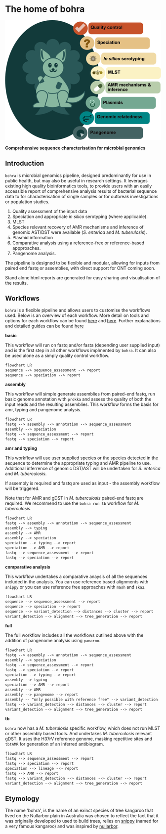 # The home of bohra

![pretty](images/bohra_doc.png)

**Comprehensive sequence characterisation for microbial genomics**

## Introduction

`bohra` is microbial genomics pipeline, designed predominantly for use in public health, but may also be useful in research settings. It leverages existing high quality bioinformatics tools, to provide users with an easily accessible report of comprehensive analysis results of bacterial sequence data to for characterisation of single samples or for outbreak investigations or population studies. 

1. Quality assessment of the input data
2. Speciation and appropriate _in silico_ serotyping (where applicable).
3. MLST
4. Species relevant recovery of AMR mechanisms and inference of genomic AST/DST were available (_S. enterica_ and _M. tuberulosis_).
5. Plasmid information
6. Comparative analysis using a reference-free or reference-based appproaches.
7. Pangenome analysis.


The pipeline is designed to be flexible and modular, allowing for inputs from paired end fastq or assemblies, with direct support for ONT coming soon.

Stand alone html reports are generated for easy sharing and visualisation of the results.

## Workflows

`bohra` is a flexible pipeline and allows users to customise the workflows used. Below is an overview of each workflow. More detail on tools and options for each workflow can be found [here](usage/running_bohra.md) and [here](usage/modules.md). Further explanations and detailed guides can be found [here](guides/overview.md)

**basic**

This workflow will run on fastq and/or fasta (depending user supplied input) and is the first step in all other workflows implmented by `bohra`. It can also be used alone as a simply quality control workflow.
```mermaid
flowchart LR
sequence --> sequence_assessment --> report
sequence --> speciation --> report
```

**assembly**

This workflow will simple generate assemblies from paired-end fastq, run basic genome annotation with `prokka` and assess the quality of both the input reads and the resulting assemblies. This workflow forms the basis for amr, typing and pangenome analysis.

```mermaid
flowchart LR
fastq --> assembly --> annotation --> sequence_assessment
assembly --> speciation
fastq --> sequence_assessment --> report
fastq --> speciation --> report

```

**amr and typing**

This workflow will use user supplied species or the species detected in the sequence to determine the appropriate typing and AMR pipeline to use. Additional inferrence of genomic DST/AST will be undertaken for _S. enterica_ and _M. tuberculosis_.

If assembly is required and fastq are used as input - the assembly workflow will be triggered. 

Note that for AMR and gDST in _M. tuberculosis_ paired-end fastq are required. We recommend to use the `bohra run tb` workflow for _M. tuberculosis_.

```mermaid
flowchart LR
fastq --> assembly --> annotation --> sequence_assessment
assembly --> typing
assembly --> AMR
assembly --> speciation
speciation --> typing --> report
speciation --> AMR --> report
fastq --> sequence_assessment --> report
fastq --> speciation --> report
```

**comparative analysis**

This workflow undertakes a comparative anaysis of all the sequences included in the analysis. You can use reference based alignments with `snippy` or you can use reference free approaches with `mash` and `ska2`. 

```mermaid
flowchart LR
sequence --> sequence_assessment --> report
sequence --> speciation --> report
sequence --> variant_detection --> distances --> cluster --> report
variant_detection --> alignment --> tree_generation --> report
```

**full**

The full workflow includes all the workflows outlined above with the addition of pangenome analysis using `panaroo`.

```mermaid
flowchart LR
fastq --> assembly --> annotation --> sequence_assessment
assembly --> speciation
fastq --> sequence_assessment --> report
fastq --> speciation --> report
speciation --> typing --> report
assembly --> typing
speciation --> AMR --> report
assembly --> AMR
assembly --> pangenome --> report
assembly -- "only possible with reference free" --> variant_detection
fastq --> variant_detection --> distances --> cluster --> report
variant_detection --> alignment --> tree_generation --> report
```

**tb**

`bohra` now has a _M. tuberulosis_ specific workflow, which does not run MLST or other assembly based tools. And undertakes _M. tuberculosis_ relevant gDST. It uses the H37rV reference genome, masking repetitive sites and `tbtAMR` for generation of an inferred antibiogram.
```mermaid
flowchart LR
fastq --> sequence_assessment --> report
fastq --> speciation --> report
speciation --> lineage --> report
fastq --> AMR --> report
fastq --> variant_detection --> distances --> cluster --> report
variant_detection --> alignment --> tree_generation --> report
```

## Etymology

The name 'bohra', is the name of an exinct species of tree kangaroo that lived on the Nullarbor plain in Australia was chosen to reflect the fact that it was originally developed to used to build trees, relies on [snippy](https://github.com/tseemann/snippy) (named for a very famous kangaroo) and was inspired by [nullarbor](https://github.com/tseemann/nullarbor).
